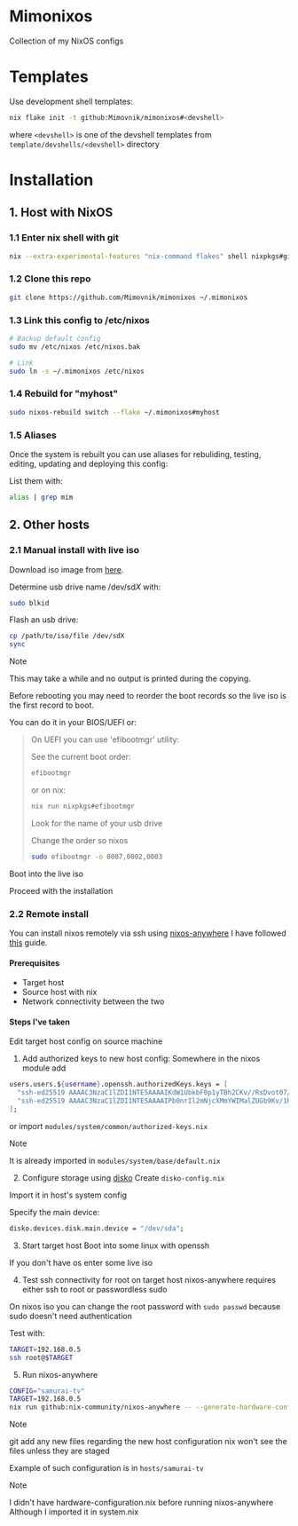 # Mimonixos

Collection of my NixOS configs

# Templates
Use development shell templates:
```bash
nix flake init -t github:Mimovnik/mimonixos#<devshell>
```
where `<devshell>` is one of the devshell templates from `template/devshells/<devshell>` directory

# Installation

## 1. Host with NixOS

### 1.1 Enter nix shell with git
```bash
nix --extra-experimental-features "nix-command flakes" shell nixpkgs#git
```

### 1.2 Clone this repo

```bash
git clone https://github.com/Mimovnik/mimonixos ~/.mimonixos
```

### 1.3 Link this config to /etc/nixos

```bash
# Backup default config
sudo mv /etc/nixos /etc/nixos.bak

# Link
sudo ln -s ~/.mimonixos /etc/nixos
```

### 1.4 Rebuild for "myhost"

```bash
sudo nixos-rebuild switch --flake ~/.mimonixos#myhost
```

### 1.5 Aliases

Once the system is rebuilt you can use aliases for rebuliding, testing, editing, updating and deploying this config:


List them with:
```bash
alias | grep mim
```


## 2. Other hosts

### 2.1 Manual install with live iso

Download iso image from [here](https://nixos.org/download/#nix-more).


Determine usb drive name /dev/sd*X* with:
```bash
sudo blkid
```


Flash an usb drive:
```bash
cp /path/to/iso/file /dev/sdX
sync
```

> [!NOTE]
> This may take a while and no output is printed during the copying.

Before rebooting you may need to reorder the boot records so the live iso is the first record to boot.


You can do it in your BIOS/UEFI or:
> On UEFI you can use 'efibootmgr' utility:
>
> See the current boot order:
> ```bash
> efibootmgr
> ```
> or on nix:
> ```bash
> nix run nixpkgs#efibootmgr
> ```
> Look for the name of your usb drive
>
> Change the order so nixos
> ```bash
> sudo efibootmgr -o 0007,0002,0003
> ```


Boot into the live iso


Proceed with the installation


### 2.2 Remote install

You can install nixos remotely via ssh using [nixos-anywhere](https://github.com/nix-community/nixos-anywhere)
I have followed [this](https://github.com/nix-community/nixos-anywhere/blob/main/docs/quickstart.md) guide.

#### Prerequisites
- Target host
- Source host with nix
- Network connectivity between the two

#### Steps I've taken

Edit target host config on source machine


1. Add authorized keys to new host config:
Somewhere in the nixos module add
```nix
users.users.${username}.openssh.authorizedKeys.keys = [
  "ssh-ed25519 AAAAC3NzaC1lZDI1NTE5AAAAIKdW1UbkbF0p1yTBh2CKv//RsDvot07/t7AtdNGeAsx/ mimo@glados"
  "ssh-ed25519 AAAAC3NzaC1lZDI1NTE5AAAAIPb0nrIl2mNjcXMmYWIMalZUGb9Kv/1htsLtqA8hYC/F mimovnik@walle"
];
```
or import `modules/system/common/authorized-keys.nix`


> [!NOTE]
> It is already imported in `modules/system/base/default.nix`


2. Configure storage using [disko](https://github.com/nix-community/disko)
Create `disko-config.nix`


Import it in host's system config


Specify the main device:


```nix
disko.devices.disk.main.device = "/dev/sda";
```

3. Start target host
Boot into some linux with openssh


If you don't have os enter some live iso


4. Test ssh connectivity for root on target host
nixos-anywhere requires either ssh to root or passwordless sudo


On nixos iso you can change the root password with `sudo passwd` because sudo doesn't need authentication


Test with:
```bash
TARGET=192.168.0.5
ssh root@$TARGET
```


5. Run nixos-anywhere
```bash
CONFIG="samurai-tv"
TARGET=192.168.0.5
nix run github:nix-community/nixos-anywhere -- --generate-hardware-config nixos-generate-config ~/.mimonixos/hosts/$CONFIG/hardware-configuration.nix --flake ~/.mimonixos#$CONFIG --target-host root@$TARGET
```

> [!NOTE]
> git add any new files regarding the new host configuration
> nix won't see the files unless they are staged


Example of such configuration is in `hosts/samurai-tv`
> [!NOTE]
> I didn't have hardware-configuration.nix before running nixos-anywhere
> Although I imported it in system.nix

